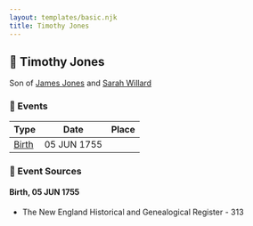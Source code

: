 ```yaml
---
layout: templates/basic.njk
title: Timothy Jones
---
```

## 🔵 Timothy Jones

Son of [James Jones](/people/6/61233476) and [Sarah Willard](/people/2/24374592)

### 📆 Events

Type | Date | Place
------ | ------ | ------
[Birth](#event-ff13054a-a61e-4d0c-8597-41a732970079) | 05 JUN 1755 |

### 📰 Event Sources

#### <a id="event-ff13054a-a61e-4d0c-8597-41a732970079"></a> Birth, 05 JUN 1755
* The New England Historical and Genealogical Register  - 313